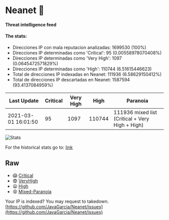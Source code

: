 # Neanet :hocho:
#### Threat intelligence feed
#### The stats:

- Direcciones IP con mala reputacion analizadas: 1699530 (100%)
- Direcciones IP determinadas como 'Critical':  95 (0.00558978070408%)
- Direcciones IP determinadas como 'Very High':  1097 (0.0645472571829%)
- Direcciones IP determinadas como 'High':  110744 (6.51615446623)
- Total de direcciones IP indexadas en Neanet:  111936 (6.58629150412%)
- Total de direcciones IP descartadas en Neanet:  1587594 (93.4137084959%)

| Last Update | Critical | Very High | High | Paranoia |
| --- | --- | --- | --- | --- |
| 2021-03-01 16:01:50 | 95 | 1097 | 110744 | 111936 mixed list (Critical + Very High + High)|

![Stats](https://docs.google.com/spreadsheets/d/e/2PACX-1vSnaNMIXVabIpDJjufMlzH7poXnshF3mgd8Is1g9ytUEzVsP5my4Trn8f-xkoLLQ38xpL3HtmUexLo6/pubchart?oid=501124687&format=image)

For the historical stats go to: [link](/stats.csv)
## Raw
- :scream: [Critical](https://raw.githubusercontent.com/JavaGarcia/Neanet/master/blacklists/neanet_critical.txt)
- :fearful: [VeryHigh](https://raw.githubusercontent.com/JavaGarcia/Neanet/master/blacklists/neanet_veryHigh.txtt)
- :frowning: [High](https://raw.githubusercontent.com/JavaGarcia/Neanet/master/blacklists/neanet_high.txt)
- :dizzy_face: [Mixed-Paranoia](https://raw.githubusercontent.com/JavaGarcia/Neanet/master/blacklists/neanet_all.txt)


Your IP is indexed? You may request to takedown. [https://github.com/JavaGarcia/Neanet/issues](https://github.com/JavaGarcia/Neanet/issues)







































































































































































































































































































































































































































































































































































































































































































































































































































































































































































































































































































































































































































































































































































































































































































































































































































































































































































































































































































































































































































































































































































































































































































































































































































































































































































































































































































































































































































































































































































































































































































































































































































































































































































































































































































































































































































































































































































































































































































































































































































































































































































































































































































































































































































































































































































































































































































































